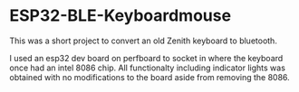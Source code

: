 # ESP32-BLE-Keyboardmouse
 
This was a short project to convert an old Zenith keyboard to bluetooth.

I used an esp32 dev board on perfboard to socket in where the keyboard once had an intel 8086 chip. All functionalty including indicator lights was obtained with no modifications to the board aside from removing the 8086.

